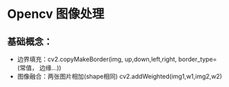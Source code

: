 # Opencv 图像处理

## 基础概念：
* 边界填充：cv2.copyMakeBorder(img, up,down,left,right, border_type=(常值， 边缘...))
* 图像融合：两张图片相加(shape相同) cv2.addWeighted(img1,w1,img2,w2)